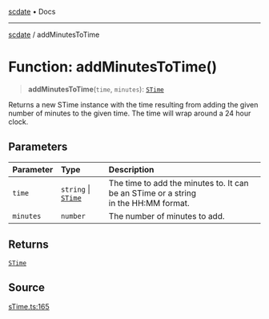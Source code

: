 [scdate](../README.md) • Docs

---

[scdate](../README.md) / addMinutesToTime

# Function: addMinutesToTime()

> **addMinutesToTime**(`time`, `minutes`): [`STime`](../classes/STime.md)

Returns a new STime instance with the time resulting from adding the given
number of minutes to the given time. The time will wrap around a 24 hour
clock.

## Parameters

| Parameter | Type                                       | Description                                                                              |
| :-------- | :----------------------------------------- | :--------------------------------------------------------------------------------------- |
| `time`    | `string` \| [`STime`](../classes/STime.md) | The time to add the minutes to. It can be an STime or a string<br />in the HH:MM format. |
| `minutes` | `number`                                   | The number of minutes to add.                                                            |

## Returns

[`STime`](../classes/STime.md)

## Source

[sTime.ts:165](https://github.com/ericvera/scdate/blob/26a0ee551696abb8d0e853bcc8b83fccd84ac8ae/src/sTime.ts#L165)
